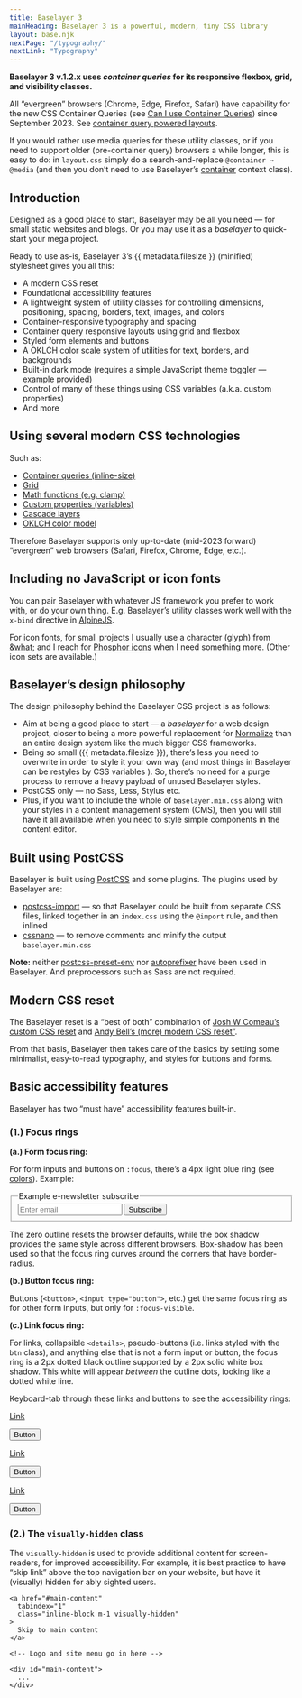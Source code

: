 ```yaml
---
title: Baselayer 3
mainHeading: Baselayer 3 is a powerful, modern, tiny CSS library
layout: base.njk
nextPage: "/typography/"
nextLink: "Typography"
---
```


<div aria-label="Note" class="popout mb-2 bl-3 b-blue b-300 p-2 t-black bg-blue bg-100">
  <p><strong>Baselayer 3 v.1.2.x uses <em>container queries</em> for its responsive flexbox, grid, and visibility classes.</strong></p>
  <p>All “evergreen” browsers (Chrome, Edge, Firefox, Safari) have capability for the new CSS Container Queries (see <a class="t-blue t-600 hover:t-700" href="https://caniuse.com/?search=container">Can I use Container Queries</a>) since September 2023. See <a class="t-blue t-600 hover:t-700" href="/baselayer-3/layout/#container-query-powered-layouts">container query powered layouts</a>.</p>
  <p class="mb-0">If you would rather use media queries for these utility classes, or if you need to support older (pre-container query) browsers a while longer, this is easy to do: in <code class="t-black bg-blue bg-200">layout.css</code> simply do a search-and-replace <code class="t-black bg-blue bg-200">@container → @media</code> (and then you don’t need to use Baselayer’s <a class="t-blue t-600 hover:t-700" href="/baselayer-3/layout/#container-query-powered-layouts">container</a> context class).</p>
</div>

## Introduction

<p class="t-big">Designed as a good place to start, Baselayer may be all you need — for small static websites and blogs. Or you may use it as a <em>baselayer</em> to quick-start your mega project.</p>

Ready to use as-is, Baselayer 3’s {{ metadata.filesize }} (minified) stylesheet gives you all this:

* A modern CSS reset
* Foundational accessibility features
* A lightweight system of utility classes for controlling dimensions, positioning, spacing, borders, text, images, and colors
* Container-responsive typography and spacing 
* Container query responsive layouts using grid and flexbox
* Styled form elements and buttons
* A OKLCH color scale system of utilities for text, borders, and backgrounds
* Built-in dark mode (requires a simple JavaScript theme toggler — example provided)
* Control of many of these things using CSS variables (a.k.a. custom properties)
* And more

## Using several modern CSS technologies

Such as:

* [Container queries (inline-size)](https://caniuse.com/css-container-queries)
* [Grid](https://caniuse.com/css-grid)
* [Math functions (e.g. clamp)](https://caniuse.com/?search=css%20math%20functions)
* [Custom properties (variables)](https://caniuse.com/css-variables)
* [Cascade layers](https://caniuse.com/css-cascade-layers)
* [OKLCH color model](https://caniuse.com/mdn-css_types_color_oklch)

Therefore Baselayer supports only up-to-date (mid-2023 forward) “evergreen” web browsers (Safari, Firefox, Chrome, Edge, etc.).

## Including no JavaScript or icon fonts

You can pair Baselayer with whatever JS framework you prefer to work with, or do your own thing. E.g. Baselayer’s utility classes work well with the `x-bind` directive in [AlpineJS](https://alpinejs.dev).

For icon fonts, for small projects I usually use a character (glyph) from [&amp;what;](https://www.amp-what.com/) and I reach for [Phosphor icons](https://phosphoricons.com/) when I need something more. (Other icon sets are available.)
  
## Baselayer’s design philosophy 

The design philosophy behind the Baselayer CSS project is as follows:

* Aim at being a good place to start — a _baselayer_ for a web design project, closer to being a more powerful replacement for [Normalize](https://necolas.github.io/normalize.css/) than an entire design system like the much bigger CSS frameworks.
* Being so small ({{ metadata.filesize }}), there’s less you need to overwrite in order to style it your own way (and most things in Baselayer can be restyles by CSS variables ). So, there’s no need for a purge process to remove a heavy payload of unused Baselayer styles.
* PostCSS only — no Sass, Less, Stylus etc.
* Plus, if you want to include the whole of `baselayer.min.css` along with your styles in a content management system (CMS), then you will still have it all available when you need to style simple components in the content editor.

## Built using PostCSS

Baselayer is built using [PostCSS](https://postcss.org) and some plugins. The plugins used by Baselayer are:

* [postcss-import](https://github.com/postcss/postcss-import) — so that Baselayer could be built from separate CSS files, linked together in an `index.css` using the `@import` rule, and then inlined
* [cssnano](https://cssnano.co) — to remove comments and minify the output `baselayer.min.css`

**Note:** neither [postcss-preset-env](https://preset-env.cssdb.org) nor [autoprefixer](https://github.com/postcss/autoprefixer) have been used in Baselayer. And preprocessors such as Sass are not required.

## Modern CSS reset

The Baselayer reset is a “best of both” combination of [Josh W Comeau’s custom CSS reset](https://www.joshwcomeau.com/css/custom-css-reset/) and [Andy Bell’s (more) modern CSS reset”](https://andy-bell.co.uk/a-more-modern-css-reset/).

From that basis, Baselayer then takes care of the basics by setting some minimalist, easy-to-read typography, and styles for buttons and forms.

## Basic accessibility features

Baselayer has two “must have” accessibility features built-in.

### (1.) Focus rings

**(a.) Form focus ring:**

For form inputs and buttons on `:focus`, there’s a 4px light blue ring (see [colors](/colors)). Example:

<form class="mt-2 mb-3">
  <fieldset class="flex">
    <legend>Example e-newsletter subscribe</legend>
    <input class="w-100%" type="email" id="example-input-email" placeholder="Enter email">
    <input type="submit" name="submit" value="Subscribe">
  </fieldset>
</form>

The zero outline resets the browser defaults, while the box shadow provides the same style across different browsers. Box-shadow has been used so that the focus ring curves around the corners that have border-radius.

**(b.) Button focus ring:**

Buttons (`<button>`, `<input type="button">`, etc.) get the same focus ring as for other form inputs, but only for `:focus-visible`.

**(c.) Link focus ring:**

For links, collapsible `<details>`, pseudo-buttons (i.e. links styled with the `btn` class), and anything else that is not a form input or button, the focus ring is a 2px dotted black outline supported by a 2px solid white box shadow. This white will appear _between_ the outline dots, looking like a dotted white line.

Keyboard-tab through these links and buttons to see the accessibility rings:

<div class="mt-2 mb-3 b-1">
  <div class="grid sm:equal-3-cols">
    <div class="p-3 flex flex-column flex-center flex-middle">
    <p><a href="/#">Link</a></p>
    <p><button type="button">Button</button></p>
    </div>
    <div class="p-3 flex flex-column flex-center flex-middle bg-blue bg-700">
    <p><a class="t-blue t-200 hover:t-300" href="/#">Link</a></p>
    <p><button type="button">Button</button></p>
    </div>
    <div class="p-3 flex flex-column flex-center flex-middle bg-black">
    <p><a class="t-blue t-200 hover:t-300" href="/#">Link</a></p>
    <p><button type="button">Button</button></p>
    </div>
  </div>
</div>

### (2.) The `visually-hidden` class

The `visually-hidden` is used to provide additional content for screen-readers, for improved accessibility. For example, it is best practice to have “skip link” above the top navigation bar on your website, but have it (visually) hidden for ably sighted users.

```
<a href="#main-content"
  tabindex="1"
  class="inline-block m-1 visually-hidden"
>
  Skip to main content
</a>

<!-- Logo and site menu go in here -->

<div id="main-content">
  ...
</div>
```